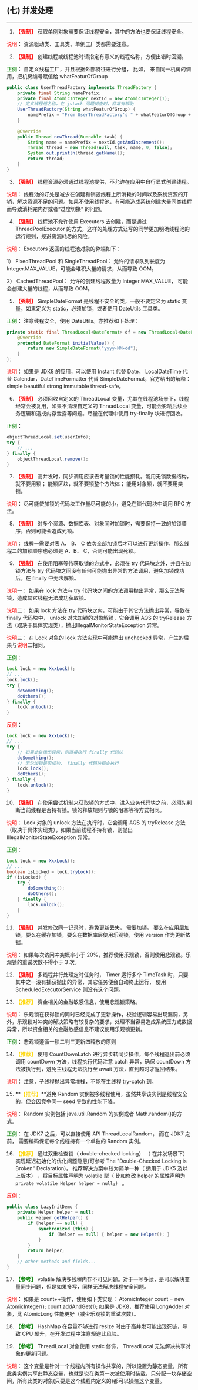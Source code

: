 ## (七) 并发处理 

---

1. **<font color=#FF0000>【强制】</font>**  获取单例对象需要保证线程安全，其中的方法也要保证线程安全。

<font color=#FF0000>说明</font>： 资源驱动类、工具类、单例工厂类都需要注意。


2. **<font color=#FF0000>【强制】</font>**  创建线程或线程池时请指定有意义的线程名称，方便出错时回溯。

<font color=#008000>正例</font>： 自定义线程工厂，并且根据外部特征进行分组， 比如， 来自同一机房的调用，把机房编号赋值给 whatFeaturOfGroup

```java
public class UserThreadFactory implements ThreadFactory {
    private final String namePrefix;
    private final AtomicInteger nextId = new AtomicInteger(1);
    // 定义线程组名称，在 jstack 问题排查时，非常有帮助
    UserThreadFactory(String whatFeaturOfGroup) {
        namePrefix = "From UserThreadFactory's " + whatFeaturOfGroup + "-Worker-";
    }
    
	@Override
    public Thread newThread(Runnable task) {
        String name = namePrefix + nextId.getAndIncrement();
        Thread thread = new Thread(null, task, name, 0, false);
        System.out.println(thread.getName());
        return thread;
    }
}
```


3. **<font color=#FF0000>【强制】</font>**  线程资源必须通过线程池提供，不允许在应用中自行显式创建线程。

<font color=#FF0000>说明</font>： 线程池的好处是减少在创建和销毁线程上所消耗的时间以及系统资源的开销，解决资源不足的问题。如果不使用线程池，有可能造成系统创建大量同类线程而导致消耗完内存或者“过度切换” 的问题。


4. **<font color=#FF0000>【强制】</font>**  线程池不允许使用 Executors 去创建，而是通过 ThreadPoolExecutor 的方式，这样的处理方式让写的同学更加明确线程池的运行规则，规避资源耗尽的风险。

<font color=#FF0000>说明</font>： Executors 返回的线程池对象的弊端如下：

1） FixedThreadPool 和 SingleThreadPool：
允许的请求队列长度为 Integer.MAX_VALUE，可能会堆积大量的请求，从而导致 OOM。

2） CachedThreadPool：
允许的创建线程数量为 Integer.MAX_VALUE， 可能会创建大量的线程，从而导致 OOM。


5. **<font color=#FF0000>【强制】</font>**  SimpleDateFormat 是线程不安全的类，一般不要定义为 static 变量，如果定义为 static，必须加锁，或者使用 DateUtils 工具类。

<font color=#008000>正例</font>： 注意线程安全，使用 DateUtils。亦推荐如下处理：

```java
private static final ThreadLocal<DateFormat> df = new ThreadLocal<DateFormat>() {
    @Override
    protected DateFormat initialValue() {
        return new SimpleDateFormat("yyyy-MM-dd");
    }
};
```

<font color=#FF0000>说明</font>： 如果是 JDK8 的应用，可以使用 Instant 代替 Date， LocalDateTime 代替 Calendar，DateTimeFormatter 代替 SimpleDateFormat，官方给出的解释： simple beautiful strong immutable thread-safe。


6. **<font color=#FF0000>【强制】</font>**  必须回收自定义的 ThreadLocal 变量，尤其在线程池场景下，线程经常会被复用，如果不清理自定义的 ThreadLocal 变量，可能会影响后续业务逻辑和造成内存泄露等问题。尽量在代理中使用 try-finally 块进行回收。

<font color=#008000>正例</font>：

```java
objectThreadLocal.set(userInfo);
try {
    // ...
} finally {
    objectThreadLocal.remove();
}
```


7. **<font color=#FF0000>【强制】</font>**  高并发时，同步调用应该去考量锁的性能损耗。能用无锁数据结构，就不要用锁； 能锁区块，就不要锁整个方法体； 能用对象锁，就不要用类锁。

<font color=#FF0000>说明</font>： 尽可能使加锁的代码块工作量尽可能的小，避免在锁代码块中调用 RPC 方法。


8. **<font color=#FF0000>【强制】</font>**  对多个资源、数据库表、对象同时加锁时，需要保持一致的加锁顺序，否则可能会造成死锁。

<font color=#FF0000>说明</font>： 线程一需要对表 A、 B、 C 依次全部加锁后才可以进行更新操作，那么线程二的加锁顺序也必须是 A、B、 C，否则可能出现死锁。


9. **<font color=#FF0000>【强制】</font>**  在使用阻塞等待获取锁的方式中，必须在 try 代码块之外，并且在加锁方法与 try 代码块之间没有任何可能抛出异常的方法调用，避免加锁成功后，在 finally 中无法解锁。

<font color=#FF0000>说明</font>一： 如果在 lock 方法与 try 代码块之间的方法调用抛出异常，那么无法解锁，造成其它线程无法成功获取锁。

<font color=#FF0000>说明</font>二： 如果 lock 方法在 try 代码块之内，可能由于其它方法抛出异常，导致在 finally 代码块中， unlock 对未加锁的对象解锁，它会调用 AQS 的 tryRelease 方法（取决于具体实现类），抛出IllegalMonitorStateException 异常。

<font color=#FF0000>说明</font>三： 在 Lock 对象的 lock 方法实现中可能抛出 unchecked 异常，产生的后果与<font color=#FF0000>说明</font>二相同。

<font color=#008000>正例</font>：

```java
Lock lock = new XxxLock();
// ...
lock.lock();
try {
    doSomething();
    doOthers();
} finally {
    lock.unlock();
}
```

<font color=#FF0000>反例</font>：

```java
Lock lock = new XxxLock();
// ...
try {
    // 如果此处抛出异常，则直接执行 finally 代码块
    doSomething();
    // 无论加锁是否成功， finally 代码块都会执行
    lock.lock();
    doOthers();
} finally {
    lock.unlock();
}
```

10. **<font color=#FF0000>【强制】</font>**  在使用尝试机制来获取锁的方式中，进入业务代码块之前，必须先判断当前线程是否持有锁。锁的释放规则与锁的阻塞等待方式相同。

<font color=#FF0000>说明</font>： Lock 对象的 unlock 方法在执行时，它会调用 AQS 的 tryRelease 方法（取决于具体实现类），如果当前线程不持有锁，则抛出 IllegalMonitorStateException 异常。

<font color=#008000>正例</font>：

```java
Lock lock = new XxxLock();
// ...
boolean isLocked = lock.tryLock();
if (isLocked) {
    try {
        doSomething();
        doOthers();
    } finally {
        lock.unlock();
    }
}
```


11. **<font color=#FF0000>【强制】</font>**  并发修改同一记录时，避免更新丢失， 需要加锁。 要么在应用层加锁，要么在缓存加锁，要么在数据库层使用乐观锁，使用 version 作为更新依据。

<font color=#FF0000>说明</font>： 如果每次访问冲突概率小于 20%，推荐使用乐观锁，否则使用悲观锁。乐观锁的重试次数不得小于 3 次。


12. **<font color=#FF0000>【强制】</font>**  多线程并行处理定时任务时， Timer 运行多个 TimeTask 时，只要其中之一没有捕获抛出的异常，其它任务便会自动终止运行， 使用 ScheduledExecutorService 则没有这个问题。


13. **<font COLOR=#FFD700>【推荐】</font>** 资金相关的金融敏感信息，使用悲观锁策略。

<font color=#FF0000>说明</font>： 乐观锁在获得锁的同时已经完成了更新操作，校验逻辑容易出现漏洞，另外，乐观锁对冲突的解决策略有较复杂的要求，处理不当容易造成系统压力或数据异常，所以资金相关的金融敏感信息不建议使用乐观锁更新。

<font color=#008000>正例</font>： 悲观锁遵循一锁二判三更新四释放的原则


14. **<font COLOR=#FFD700>【推荐】</font>** 使用 CountDownLatch 进行异步转同步操作，每个线程退出前必须调用 countDown 方法，线程执行代码注意 catch 异常，确保 countDown 方法被执行到，避免主线程无法执行至 await 方法，直到超时才返回结果。

<font color=#FF0000>说明</font>： 注意，子线程抛出异常堆栈，不能在主线程 try-catch 到。


15. **<font COLOR=#FFD700>【推荐】</font>**避免 Random 实例被多线程使用，虽然共享该实例是线程安全的，但会因竞争同一 seed 导致的性能下降。

<font color=#FF0000>说明</font>： Random 实例包括 java.util.Random 的实例或者 Math.random()的方式。

<font color=#008000>正例</font>： 在 JDK7 之后，可以直接使用 API ThreadLocalRandom， 而在 JDK7 之前， 需要编码保证每个线程持有一个单独的 Random 实例。


16. **<font COLOR=#FFD700>【推荐】</font>** 通过双重检查锁（ double-checked locking） （ 在并发场景下） 实现延迟初始化的优化问题隐患(可参考 The "Double-Checked Locking is Broken" Declaration)， 推荐解决方案中较为简单一种（ 适用于 JDK5 及以上版本） ，将目标属性声明为 volatile 型（ 比如修改 helper 的属性声明为`private volatile Helper helper = null;`） 。

<font color=#FF0000>反例</font>：

```java
public class LazyInitDemo {
    private Helper helper = null;
    public Helper getHelper() {
        if (helper == null) {
            synchronized (this) {
                if (helper == null) { helper = new Helper(); }
            }
        }
        return helper;
    }
    // other methods and fields...
}
```

17. **<font color=#008000>【参考】</font>** volatile 解决多线程内存不可见问题。对于一写多读，是可以解决变量同步问题，但是如果多写，同样无法解决线程安全问题。

<font color=#FF0000>说明</font>： 如果是 count++操作，使用如下类实现： AtomicInteger count = new AtomicInteger(); count.addAndGet(1); 如果是 JDK8，推荐使用 LongAdder 对象，比 AtomicLong 性能更好（减少乐观锁的重试次数）。


18. **<font color=#008000>【参考】</font>** HashMap 在容量不够进行 resize 时由于高并发可能出现死链，导致 CPU 飙升，在开发过程中注意规避此风险。


19. **<font color=#008000>【参考】</font>** ThreadLocal 对象使用 static 修饰， ThreadLocal 无法解决共享对象的更新问题。

<font color=#FF0000>说明</font>： 这个变量是针对一个线程内所有操作共享的，所以设置为静态变量，所有此类实例共享此静态变量，也就是说在类第一次被使用时装载，只分配一块存储空间，所有此类的对象(只要是这个线程内定义的)都可以操控这个变量。